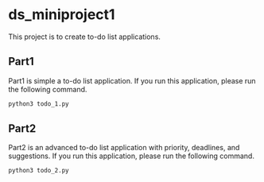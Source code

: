 # ds_miniproject1
This project is to create to-do list applications.

## Part1
Part1 is simple a to-do list application. If you run this application, please run the following command.

```bash
python3 todo_1.py
```

## Part2
Part2 is an advanced to-do list application with priority, deadlines, and suggestions. If you run this application, please run the following command.

```bash
python3 todo_2.py
```
